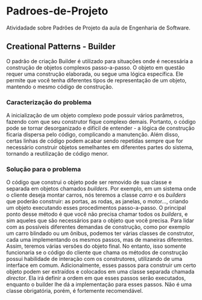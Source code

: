 # Padroes-de-Projeto
Atividadade sobre Padrões de Projeto da aula de Engenharia de Software.
## Creational Patterns - Builder
O padrão de criação Builder é utilizado para situações onde é necessária a construção de objetos complexos passo-a-passo. O objeto em questão requer uma construção elaborada, ou segue uma lógica específica. Ele permite que você tenha diferentes tipos de representação de um objeto, mantendo o mesmo código de construção.
### Caracterização do problema
A inicialização de um objeto complexo pode possuir vários parâmetros, fazendo com que seu construtor fique complexo demais. Portanto, o código pode se tornar desorganizado e difícil de entender - a lógica de construção ficaria dispersa pelo código, complicando a manutenção. Além disso, certas linhas de código podem acabar sendo repetidas sempre que for necessário construir objetos semelhantes em diferentes partes do sistema, tornando a reutilização de código menor.
### Solução para o problema
O código que construi o objeto pode ser removido de sua classe e separada em objetos chamados _builders_. Por exemplo, em um sistema onde o cliente deseja montar carros, nós teremos a classe _carro_ e os _builders_ que poderão construir: as portas, as rodas, as janelas, o motor..., criando um objeto executando esses procedimentos passo-a-passo. O principal ponto desse método é que você não precisa chamar todos os _builders_, e sim aqueles que são necessários para o objeto que você precisa.
Para lidar com as possíveis diferentes demandas de construção, como por exemplo um carro blindado ou um ônibus, podemos ter várias classes de construtor, cada uma implementando os mesmos passos, mas de maneiras diferentes. Assim, teremos várias versões do objeto final. No entanto, isso somente funcionaria se o código do cliente que chama os métodos de construção possui habilidade de interação com os construtores, utilizando de uma interface em comum.
Adicionalmente, esses passos para construir um certo objeto podem ser extraídos e colocados em uma classe separada chamada _director_. Ela irá definir a ordem em que esses passos serão executados, enquanto o builder lhe dá a implementação para esses passos. Não é uma classe obrigatória, porém, é fortemente recomendável.
